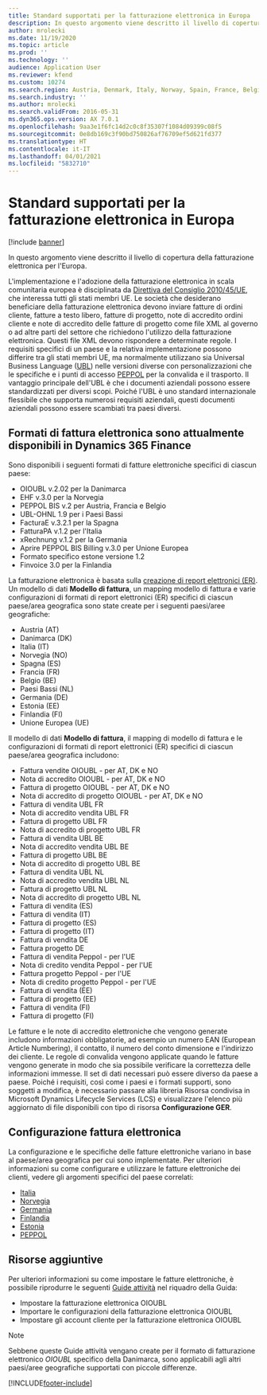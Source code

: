```yaml
---
title: Standard supportati per la fatturazione elettronica in Europa
description: In questo argomento viene descritto il livello di copertura della fatturazione elettronica per l'Europa.
author: mrolecki
ms.date: 11/19/2020
ms.topic: article
ms.prod: ''
ms.technology: ''
audience: Application User
ms.reviewer: kfend
ms.custom: 10274
ms.search.region: Austria, Denmark, Italy, Norway, Spain, France, Belgium, Netherlands
ms.search.industry: ''
ms.author: mrolecki
ms.search.validFrom: 2016-05-31
ms.dyn365.ops.version: AX 7.0.1
ms.openlocfilehash: 9aa3e1f6fc14d2c0c8f35307f1084d09399c08f5
ms.sourcegitcommit: 0e8db169c3f90bd750826af76709ef5d621fd377
ms.translationtype: HT
ms.contentlocale: it-IT
ms.lasthandoff: 04/01/2021
ms.locfileid: "5832710"
---
```

# <a name="supported-standards-for-electronic-invoicing-in-europe"></a>Standard supportati per la fatturazione elettronica in Europa

[!include [banner](../includes/banner.md)]

In questo argomento viene descritto il livello di copertura della fatturazione elettronica per l'Europa. 

L'implementazione e l'adozione della fatturazione elettronica in scala comunitaria europea è disciplinata da [Direttiva del Consiglio 2010/45/UE](https://eur-lex.europa.eu/LexUriServ/LexUriServ.do?uri=OJ:L:2010:189:0001:0008:EN:PDF), che interessa tutti gli stati membri UE. Le società che desiderano beneficiare della fatturazione elettronica devono inviare fatture di ordini cliente, fatture a testo libero, fatture di progetto, note di accredito ordini cliente e note di accredito delle fatture di progetto come file XML al governo o ad altre parti del settore che richiedono l'utilizzo della fatturazione elettronica. Questi file XML devono rispondere a determinate regole. I requisiti specifici di un paese e la relativa implementazione possono differire tra gli stati membri UE, ma normalmente utilizzano sia Universal Business Language ([UBL](https://www.oasis-open.org/committees/tc_home.php?wg_abbrev=ubl)) nelle versioni diverse con personalizzazioni che le specifiche e i punti di accesso [PEPPOL](https://www.peppol.eu) per la convalida e il trasporto. Il vantaggio principale dell'UBL è che i documenti aziendali possono essere standardizzati per diversi scopi. Poiché l'UBL è uno standard internazionale flessibile che supporta numerosi requisiti aziendali, questi documenti aziendali possono essere scambiati tra paesi diversi.

## <a name="electronic-invoice-formats-currently-available-in-dynamics-365-finance"></a>Formati di fattura elettronica sono attualmente disponibili in Dynamics 365 Finance

Sono disponibili i seguenti formati di fatture elettroniche specifici di ciascun paese:

-   OIOUBL v.2.02 per la Danimarca
-   EHF v.3.0 per la Norvegia
-   PEPPOL BIS v.2 per Austria, Francia e Belgio
-   UBL-OHNL 1.9 per i Paesi Bassi
-   FacturaE v.3.2.1 per la Spagna
-   FatturaPA v.1.2 per l'Italia
-   xRechnung v.1.2 per la Germania
-   Aprire PEPPOL BIS Billing v.3.0 per Unione Europea
-   Formato specifico estone versione 1.2
-   Finvoice 3.0 per la Finlandia

La fatturazione elettronica è basata sulla [creazione di report elettronici (ER)](../../dev-itpro/analytics/general-electronic-reporting.md). Un modello di dati **Modello di fattura**, un mapping modello di fattura e varie configurazioni di formati di report elettronici (ER) specifici di ciascun paese/area geografica sono state create per i seguenti paesi/aree geografiche: 

- Austria (AT)
- Danimarca (DK)
- Italia (IT)
- Norvegia (NO)
- Spagna (ES)
- Francia (FR)
- Belgio (BE)
- Paesi Bassi (NL)
- Germania (DE)
- Estonia (EE)
- Finlandia (FI)
- Unione Europea (UE)

Il modello di dati **Modello di fattura**, il mapping di modello di fattura e le configurazioni di formati di report elettronici (ER) specifici di ciascun paese/area geografica includono:

-   Fattura vendite OIOUBL - per AT, DK e NO
-   Nota di accredito OIOUBL - per AT, DK e NO
-   Fattura di progetto OIOUBL - per AT, DK e NO
-   Nota di accredito di progetto OIOUBL - per AT, DK e NO
-   Fattura di vendita UBL FR
-   Nota di accredito vendita UBL FR
-   Fattura di progetto UBL FR
-   Nota di accredito di progetto UBL FR
-   Fattura di vendita UBL BE
-   Nota di accredito vendita UBL BE
-   Fattura di progetto UBL BE
-   Nota di accredito di progetto UBL BE
-   Fattura di vendita UBL NL
-   Nota di accredito vendita UBL NL
-   Fattura di progetto UBL NL
-   Nota di accredito di progetto UBL NL 
-   Fattura di vendita (ES)
-   Fattura di vendita (IT)
-   Fattura di progetto (ES)
-   Fattura di progetto (IT)
-   Fattura di vendita DE
-   Fattura progetto DE
-   Fattura di vendita Peppol - per l'UE
-   Nota di credito vendita Peppol - per l'UE
-   Fattura progetto Peppol - per l'UE
-   Nota di credito progetto Peppol - per l'UE
-   Fattura di vendita (EE)
-   Fattura di progetto (EE)
-   Fattura di vendita (FI)
-   Fattura di progetto (FI)

Le fatture e le note di accredito elettroniche che vengono generate includono informazioni obbligatorie, ad esempio un numero EAN (European Article Numbering), il contatto, il numero del conto dimensione e l'indirizzo dei cliente. Le regole di convalida vengono applicate quando le fatture vengono generate in modo che sia possibile verificare la correttezza delle informazioni immesse. Il set di dati necessari può essere diverso da paese a paese. Poiché i requisiti, così come i paesi e i formati supporti, sono soggetti a modifica, è necessario passare alla libreria Risorsa condivisa in Microsoft Dynamics Lifecycle Services (LCS) e visualizzare l'elenco più aggiornato di file disponibili con tipo di risorsa **Configurazione GER**.

## <a name="electronic-invoice-configuration"></a>Configurazione fattura elettronica
La configurazione e le specifiche delle fatture elettroniche variano in base al paese/area geografica per cui sono implementate. Per ulteriori informazioni su come configurare e utilizzare le fatture elettroniche dei clienti, vedere gli argomenti specifici del paese correlati:

- [Italia](emea-ita-e-invoices.md)
- [Norvegia](emea-nor-e-invoices.md)
- [Germania](emea-deu-e-invoices.md)
- [Finlandia](https://support.microsoft.com/help/4559937)
- [Estonia](https://support.microsoft.com/help/4552679)
- [PEPPOL](https://support.microsoft.com/help/4490320)

## <a name="additional-resources"></a>Risorse aggiuntive
Per ulteriori informazioni su come impostare le fatture elettroniche, è possibile riprodurre le seguenti [Guide attività](../../fin-and-ops/get-started/help-overview.md#task-guides) nel riquadro della Guida:

 - Impostare la fatturazione elettronica OIOUBL
 - Importare le configurazioni della fatturazione elettronica OIOUBL
 - Impostare gli account cliente per la fatturazione elettronica OIOUBL

> [!NOTE] 
> Sebbene queste Guide attività vengano create per il formato di fatturazione elettronico *OIOUBL* specifico della Danimarca, sono applicabili agli altri paesi/aree geografiche supportati con piccole differenze.


[!INCLUDE[footer-include](../../includes/footer-banner.md)]